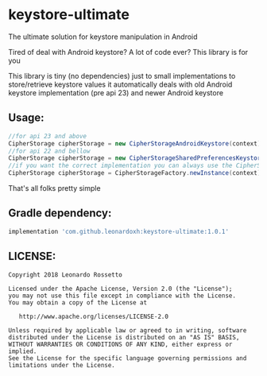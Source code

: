 # keystore-ultimate
The ultimate solution for keystore manipulation in Android

Tired of deal with Android keystore? A lot of code ever? This library is for you

This library is tiny (no dependencies) just to small implementations to store/retrieve keystore values
it automatically deals with old Android keystore implementation (pre api 23) and newer Android keystore

Usage:
---
```java
//for api 23 and above
CipherStorage cipherStorage = new CipherStorageAndroidKeystore(context);
//for api 22 and bellow
CipherStorage cipherStorage = new CipherStorageSharedPreferencesKeystore(context);
//if you want the correct implementation you can always use the CipherStorageFactory
CipherStorage cipherStorage = CipherStorageFactory.newInstance(context);
```

That's all folks pretty simple

Gradle dependency:
---
```groovy
implementation 'com.github.leonardoxh:keystore-ultimate:1.0.1'
```

LICENSE:
---
```
Copyright 2018 Leonardo Rossetto

Licensed under the Apache License, Version 2.0 (the "License");
you may not use this file except in compliance with the License.
You may obtain a copy of the License at

   http://www.apache.org/licenses/LICENSE-2.0

Unless required by applicable law or agreed to in writing, software
distributed under the License is distributed on an "AS IS" BASIS,
WITHOUT WARRANTIES OR CONDITIONS OF ANY KIND, either express or implied.
See the License for the specific language governing permissions and
limitations under the License.
```
